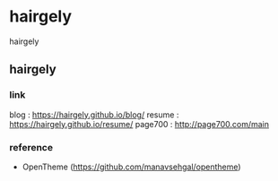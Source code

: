 # hairgely

hairgely

## hairgely

### link

blog : https://hairgely.github.io/blog/
resume : https://hairgely.github.io/resume/
page700 : http://page700.com/main

### reference

- OpenTheme (https://github.com/manavsehgal/opentheme)
